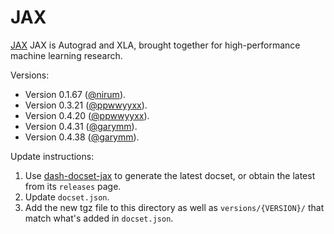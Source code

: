 JAX
=======================

[JAX](https://jax.readthedocs.io/en/latest/) JAX is Autograd and XLA, brought together for high-performance machine learning research.

Versions:
- Version 0.1.67 ([@nirum](https://github.com/nirum)).
- Version 0.3.21 ([@ppwwyyxx](https://github.com/ppwwyyxx)).
- Version 0.4.20 ([@ppwwyyxx](https://github.com/ppwwyyxx)).
- Version 0.4.31 ([@garymm](https://github.com/garymm)).
- Version 0.4.38 ([@garymm](https://github.com/garymm)).

Update instructions:
1. Use [dash-docset-jax](https://github.com/garymm/dash-docset-jax)
   to generate the latest docset, or obtain the latest from its `releases` page.
2. Update `docset.json`.
3. Add the new tgz file to this directory as well as `versions/{VERSION}/`
   that match what's added in `docset.json`.
